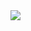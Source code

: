 <img src="https://img.freepik.com/premium-vector/food-delivery-service-vector-illustration-graphic-design_24640-7286.jpg?w=996" width="auto">
